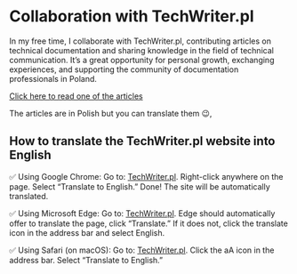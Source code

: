 # Collaboration with TechWriter.pl

In my free time, I collaborate with TechWriter.pl, contributing articles on technical documentation and sharing knowledge in the field of technical communication. It’s a great opportunity for personal growth, exchanging experiences, and supporting the community of documentation professionals in Poland.

[Click here to read one of the articles](https://techwriter.pl/tooltip-w-teorii-i-praktyce/)

The articles are in Polish but you can translate them 😉,

## How to translate the TechWriter.pl website into English
✅ Using Google Chrome:
Go to: [TechWriter.pl](https://techwriter.pl).
Right-click anywhere on the page.
Select “Translate to English.”
Done! The site will be automatically translated.

✅ Using Microsoft Edge:
Go to: [TechWriter.pl](https://techwriter.pl).
Edge should automatically offer to translate the page, click “Translate.”
If it does not, click the translate icon in the address bar and select English.

✅ Using Safari (on macOS):
Go to: [TechWriter.pl](https://techwriter.pl).
Click the aA icon in the address bar.
Select “Translate to English.”
